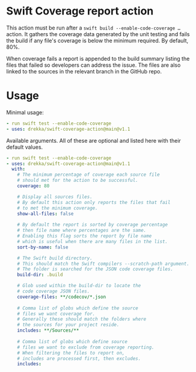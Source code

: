 # Swift Coverage report action

This action must be run after a `swift build --enable-code-coverage …` action. It gathers the coverage data generated by the unit testing and fails the build if any file's coverage is below the minimum required. By default, 80%. 

When coverage fails a report is appended to the build summary listing the files that failed so developers can address the issue. The files are also linked to the sources in the relevant branch in the GitHub repo.

# Usage

Minimal usage:

```yaml
- run swift test --enable-code-coverage
- uses: drekka/swift-coverage-action@main@v1.1
```

Available arguments. All of these are optional and listed here with their default values.

```yaml
- run swift test --enable-code-coverage
- uses: drekka/swift-coverage-action@main@v1.1
  with:
    # The minimum percentage of coverage each source file
    # should met for the action to be successful.
    coverage: 80

    # Display all sources files. 
    # By default this action only reports the files that fail 
    # to met the minimum coverage.
    show-all-files: false
    
    # By default the report is sorted by coverage percentage
    # then file name where percentages are the same.
    # Enabling this flag sorts the report by file name
    # which is useful when there are many files in the list.
    sort-by-name: false        

    # The Swift build directory.
    # This should match the Swift compilers --scratch-path argument.
    # The folder is searched for the JSON code coverage files.
    build-dir: .build

    # Glob used within the build-dir to locate the 
    # code coverage JSON files.
    coverage-files: **/codecov/*.json
        
    # Comma list of globs which define the source
    # files we want coverage for. 
    # Generally these should match the folders where
    # the sources for your project reside.
    includes: **/Sources/**
        
    # Comma list of globs which define source
    # files we want to exclude from coverage reporting. 
    # When filtering the files to report on, 
    # includes are processed first, then excludes.
    includes: 
```
